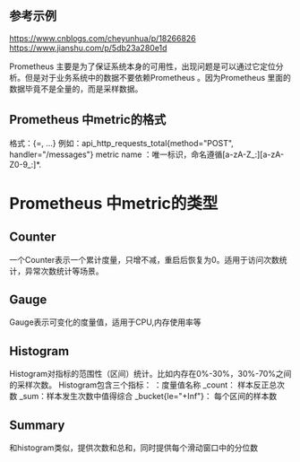 
## 参考示例
https://www.cnblogs.com/cheyunhua/p/18266826
https://www.jianshu.com/p/5db23a280e1d



Prometheus 主要是为了保证系统本身的可用性，出现问题是可以通过它定位分析。但是对于业务系统中的数据不要依赖Prometheus 。因为Prometheus 里面的数据毕竟不是全量的，而是采样数据。


## Prometheus 中metric的格式
格式：<metric name>{<label name>=<label value>, ...}
例如：api_http_requests_total{method="POST", handler="/messages"}
metric name ：唯一标识，命名遵循[a-zA-Z_:][a-zA-Z0-9_:]*.
# Prometheus 中metric的类型

## Counter
一个Counter表示一个累计度量，只增不减，重启后恢复为0。适用于访问次数统计，异常次数统计等场景。
## Gauge
Gauge表示可变化的度量值，适用于CPU,内存使用率等
## Histogram
Histogram对指标的范围性（区间）统计。比如内存在0%-30%，30%-70%之间的采样次数。
Histogram包含三个指标：
<basename>：度量值名称
<basename>_count： 样本反正总次数
<basename>_sum：样本发生次数中值得综合
<basename>_bucket{le="+Inf"}： 每个区间的样本数
## Summary
和histogram类似，提供次数和总和，同时提供每个滑动窗口中的分位数
